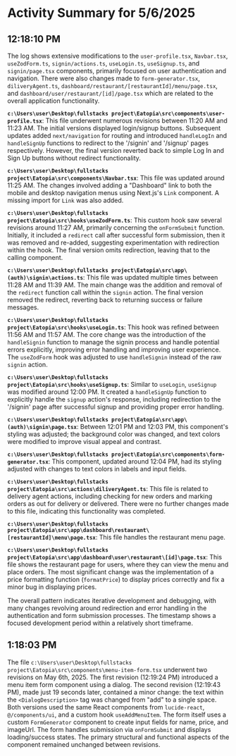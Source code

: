 # Activity Summary for 5/6/2025

## 12:18:10 PM
The log shows extensive modifications to the `user-profile.tsx`, `Navbar.tsx`, `useZodForm.ts`, `signin/actions.ts`, `useLogin.ts`, `useSignup.ts`, and `signin/page.tsx` components, primarily focused on user authentication and navigation.  There were also changes made to `form-generator.tsx`, `diliveryAgent.ts`, `dashboard/restaurant/[restaurantId]/menu/page.tsx`, and `dashboard/user/restaurant/[id]/page.tsx` which are related to the overall application functionality.

**`c:\Users\user\Desktop\fullstacks project\Eatopia\src\components\user-profile.tsx`**:  This file underwent numerous revisions between 11:20 AM and 11:23 AM.  The initial versions displayed login/signup buttons.  Subsequent updates added `next/navigation` for routing and introduced `handleLogIn` and `handleSignUp` functions to redirect to the '/signin' and '/signup' pages respectively. However, the final version reverted back to simple Log In and Sign Up buttons without redirect functionality.

**`c:\Users\user\Desktop\fullstacks project\Eatopia\src\components\Navbar.tsx`**: This file was updated around 11:25 AM. The changes involved adding a "Dashboard" link to both the mobile and desktop navigation menus using Next.js's `Link` component. A missing import for `Link` was also added.

**`c:\Users\user\Desktop\fullstacks project\Eatopia\src\hooks\useZodForm.ts`**:  This custom hook saw several revisions around 11:27 AM,  primarily concerning the `onFormSubmit` function. Initially, it included a `redirect` call after successful form submission, then it was removed and re-added, suggesting experimentation with redirection within the hook. The final version omits redirection, leaving that to the calling component.

**`c:\Users\user\Desktop\fullstacks project\Eatopia\src\app\(auth)\signin\actions.ts`**:  This file was updated multiple times between 11:28 AM and 11:39 AM. The main change was the addition and removal of the `redirect` function call within the `signin` action.  The final version removed the redirect, reverting back to returning success or failure messages.

**`c:\Users\user\Desktop\fullstacks project\Eatopia\src\hooks\useLogin.ts`**: This hook was refined between 11:56 AM and 11:57 AM.  The core change was the introduction of the `handleSignin` function to manage the signin process and handle potential errors explicitly, improving error handling and improving user experience.  The `useZodForm` hook was adjusted to use `handleSignin` instead of the raw `signin` action.

**`c:\Users\user\Desktop\fullstacks project\Eatopia\src\hooks\useSignup.ts`**:  Similar to `useLogin`, `useSignup` was modified around 12:00 PM. It created a `handleSignUp` function to explicitly handle the `signup` action's response, including redirection to the '/signin' page after successful signup and providing proper error handling.

**`c:\Users\user\Desktop\fullstacks project\Eatopia\src\app\(auth)\signin\page.tsx`**: Between 12:01 PM and 12:03 PM, this component's styling was adjusted; the background color was changed, and text colors were modified to improve visual appeal and contrast.

**`c:\Users\user\Desktop\fullstacks project\Eatopia\src\components\form-generator.tsx`**: This component, updated around 12:04 PM, had its styling adjusted with changes to text colors in labels and input fields.

**`c:\Users\user\Desktop\fullstacks project\Eatopia\src\actions\diliveryAgent.ts`**: This file is related to delivery agent actions, including checking for new orders and marking orders as out for delivery or delivered. There were no further changes made to this file, indicating this functionality was completed.

**`c:\Users\user\Desktop\fullstacks project\Eatopia\src\app\dashboard\restaurant\[restaurantId]\menu\page.tsx`**: This file handles the restaurant menu page.

**`c:\Users\user\Desktop\fullstacks project\Eatopia\src\app\dashboard\user\restaurant\[id]\page.tsx`**: This file shows the restaurant page for users, where they can view the menu and place orders. The most significant change was the implementation of a price formatting function (`formatPrice`) to display prices correctly and fix a minor bug in displaying prices.


The overall pattern indicates iterative development and debugging, with many changes revolving around redirection and error handling in the authentication and form submission processes.  The timestamp shows a focused development period within a relatively short timeframe.


## 1:18:03 PM
The file `c:\Users\user\Desktop\fullstacks project\Eatopia\src\components\menu-item-form.tsx` underwent two revisions on May 6th, 2025.  The first revision (12:19:24 PM) introduced a menu item form component using a dialog.  The second revision (12:19:43 PM), made just 19 seconds later, contained a minor change: the text within the `<DialogDescription>` tag was changed from "add" to a single space.  Both versions used the same React components from `lucide-react`,  `@/components/ui`, and a custom hook `useAddMenuItem`.  The form itself uses a custom `FormGenerator` component to create input fields for name, price, and imageUrl. The form handles submission via `onFormSubmit` and displays loading/success states.  The primary structural and functional aspects of the component remained unchanged between revisions.
